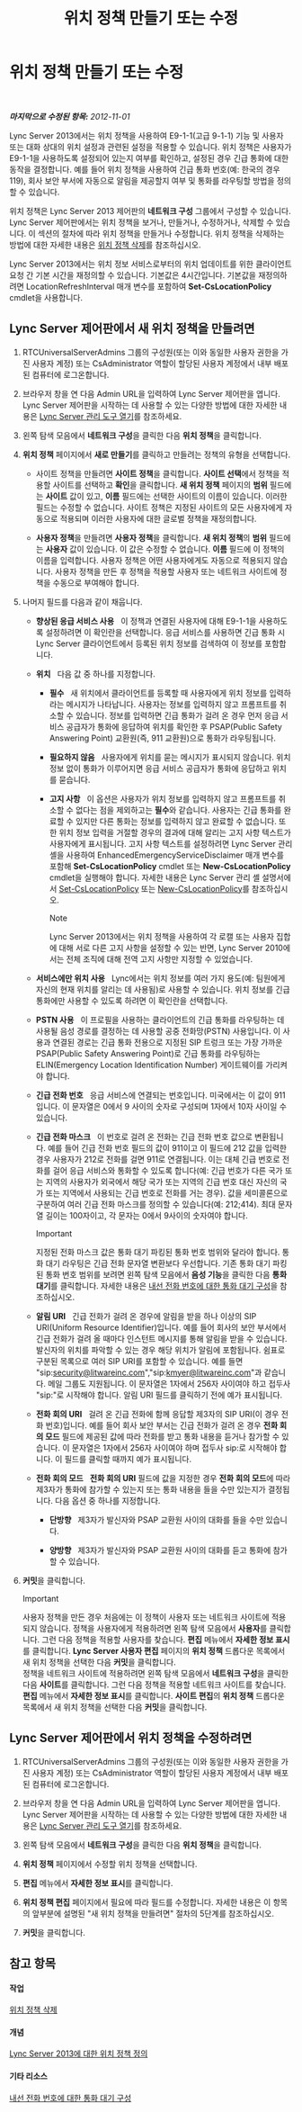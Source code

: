 ﻿---
title: 위치 정책 만들기 또는 수정
TOCTitle: 위치 정책 만들기 또는 수정
ms:assetid: 10338418-4da4-42df-b231-f52098c08dae
ms:mtpsurl: https://technet.microsoft.com/ko-kr/library/JJ687971(v=OCS.15)
ms:contentKeyID: 49885650
ms.date: 08/10/2015
mtps_version: v=OCS.15
ms.translationtype: HT
---

# 위치 정책 만들기 또는 수정

 

_**마지막으로 수정된 항목:** 2012-11-01_

Lync Server 2013에서는 위치 정책을 사용하여 E9-1-1(고급 9-1-1) 기능 및 사용자 또는 대화 상대의 위치 설정과 관련된 설정을 적용할 수 있습니다. 위치 정책은 사용자가 E9-1-1을 사용하도록 설정되어 있는지 여부를 확인하고, 설정된 경우 긴급 통화에 대한 동작을 결정합니다. 예를 들어 위치 정책을 사용하여 긴급 통화 번호(예: 한국의 경우 119), 회사 보안 부서에 자동으로 알림을 제공할지 여부 및 통화를 라우팅할 방법을 정의할 수 있습니다.

위치 정책은 Lync Server 2013 제어판의 **네트워크 구성** 그룹에서 구성할 수 있습니다. Lync Server 제어판에서는 위치 정책을 보거나, 만들거나, 수정하거나, 삭제할 수 있습니다. 이 섹션의 절차에 따라 위치 정책을 만들거나 수정합니다. 위치 정책을 삭제하는 방법에 대한 자세한 내용은 [위치 정책 삭제](lync-server-2013-deleting-a-location-policy.md)를 참조하십시오.

Lync Server 2013에서는 위치 정보 서비스로부터의 위치 업데이트를 위한 클라이언트 요청 간 기본 시간을 재정의할 수 있습니다. 기본값은 4시간입니다. 기본값을 재정의하려면 LocationRefreshInterval 매개 변수를 포함하여 **Set-CsLocationPolicy** cmdlet을 사용합니다.

## Lync Server 제어판에서 새 위치 정책을 만들려면

1.  RTCUniversalServerAdmins 그룹의 구성원(또는 이와 동일한 사용자 권한을 가진 사용자 계정) 또는 CsAdministrator 역할이 할당된 사용자 계정에서 내부 배포된 컴퓨터에 로그온합니다.

2.  브라우저 창을 연 다음 Admin URL을 입력하여 Lync Server 제어판을 엽니다. Lync Server 제어판을 시작하는 데 사용할 수 있는 다양한 방법에 대한 자세한 내용은 [Lync Server 관리 도구 열기](lync-server-2013-open-lync-server-administrative-tools.md)를 참조하세요.

3.  왼쪽 탐색 모음에서 **네트워크 구성**을 클릭한 다음 **위치 정책**을 클릭합니다.

4.  **위치 정책** 페이지에서 **새로 만들기**를 클릭하고 만들려는 정책의 유형을 선택합니다.
    
      - 사이트 정책을 만들려면 **사이트 정책**을 클릭합니다. **사이트 선택**에서 정책을 적용할 사이트를 선택하고 **확인**을 클릭합니다. **새 위치 정책** 페이지의 **범위** 필드에는 **사이트** 값이 있고, **이름** 필드에는 선택한 사이트의 이름이 있습니다. 이러한 필드는 수정할 수 없습니다. 사이트 정책은 지정된 사이트의 모든 사용자에게 자동으로 적용되며 이러한 사용자에 대한 글로벌 정책을 재정의합니다.
    
      - **사용자 정책**을 만들려면 **사용자 정책**을 클릭합니다. **새 위치 정책**의 **범위** 필드에는 **사용자** 값이 있습니다. 이 값은 수정할 수 없습니다. **이름** 필드에 이 정책의 이름을 입력합니다. 사용자 정책은 어떤 사용자에게도 자동으로 적용되지 않습니다. 사용자 정책을 만든 후 정책을 적용할 사용자 또는 네트워크 사이트에 정책을 수동으로 부여해야 합니다.

5.  나머지 필드를 다음과 같이 채웁니다.
    
      - **향상된 응급 서비스 사용**   이 정책과 연결된 사용자에 대해 E9-1-1을 사용하도록 설정하려면 이 확인란을 선택합니다. 응급 서비스를 사용하면 긴급 통화 시 Lync Server 클라이언트에서 등록된 위치 정보를 검색하여 이 정보를 포함합니다.
    
      - **위치**   다음 값 중 하나를 지정합니다.
        
          - **필수**   새 위치에서 클라이언트를 등록할 때 사용자에게 위치 정보를 입력하라는 메시지가 나타납니다. 사용자는 정보를 입력하지 않고 프롬프트를 취소할 수 있습니다. 정보를 입력하면 긴급 통화가 걸려 온 경우 먼저 응급 서비스 공급자가 통화에 응답하여 위치를 확인한 후 PSAP(Public Safety Answering Point) 교환원(즉, 911 교환원)으로 통화가 라우팅됩니다.
        
          - **필요하지 않음**   사용자에게 위치를 묻는 메시지가 표시되지 않습니다. 위치 정보 없이 통화가 이루어지면 응급 서비스 공급자가 통화에 응답하고 위치를 묻습니다.
        
          - **고지 사항**   이 옵션은 사용자가 위치 정보를 입력하지 않고 프롬프트를 취소할 수 없다는 점을 제외하고는 **필수**와 같습니다. 사용자는 긴급 통화를 완료할 수 있지만 다른 통화는 정보를 입력하지 않고 완료할 수 없습니다. 또한 위치 정보 입력을 거절할 경우의 결과에 대해 알리는 고지 사항 텍스트가 사용자에게 표시됩니다. 고지 사항 텍스트를 설정하려면 Lync Server 관리 셸을 사용하여 EnhancedEmergencyServiceDisclaimer 매개 변수를 포함해 **Set-CsLocationPolicy** cmdlet 또는 **New-CsLocationPolicy** cmdlet을 실행해야 합니다. 자세한 내용은 Lync Server 관리 셸 설명서에서 [Set-CsLocationPolicy](https://docs.microsoft.com/en-us/powershell/module/skype/Set-CsLocationPolicy) 또는 [New-CsLocationPolicy](https://docs.microsoft.com/en-us/powershell/module/skype/New-CsLocationPolicy)를 참조하십시오.
            

            > [!NOTE]
            > Lync Server 2013에서는 위치 정책을 사용하여 각 로캘 또는 사용자 집합에 대해 서로 다른 고지 사항을 설정할 수 있는 반면, Lync Server 2010에서는 전체 조직에 대해 전역 고지 사항만 지정할 수 있었습니다.

    
      - **서비스에만 위치 사용**   Lync에서는 위치 정보를 여러 가지 용도(예: 팀원에게 자신의 현재 위치를 알리는 데 사용됨)로 사용할 수 있습니다. 위치 정보를 긴급 통화에만 사용할 수 있도록 하려면 이 확인란을 선택합니다.
    
      - **PSTN 사용**   이 프로필을 사용하는 클라이언트의 긴급 통화를 라우팅하는 데 사용될 음성 경로를 결정하는 데 사용할 공중 전화망(PSTN) 사용입니다. 이 사용과 연결된 경로는 긴급 통화 전용으로 지정된 SIP 트렁크 또는 가장 가까운 PSAP(Public Safety Answering Point)로 긴급 통화를 라우팅하는 ELIN(Emergency Location Identification Number) 게이트웨이를 가리켜야 합니다.
    
      - **긴급 전화 번호**   응급 서비스에 연결되는 번호입니다. 미국에서는 이 값이 911입니다. 이 문자열은 0에서 9 사이의 숫자로 구성되며 1자에서 10자 사이일 수 있습니다.
    
      - **긴급 전화 마스크**   이 번호로 걸려 온 전화는 긴급 전화 번호 값으로 변환됩니다. 예를 들어 긴급 전화 번호 필드의 값이 911이고 이 필드에 212 값을 입력한 경우 사용자가 212로 전화를 걸면 911로 연결됩니다. 이는 대체 긴급 번호로 전화를 걸어 응급 서비스와 통화할 수 있도록 합니다(예: 긴급 번호가 다른 국가 또는 지역의 사용자가 외국에서 해당 국가 또는 지역의 긴급 번호 대신 자신의 국가 또는 지역에서 사용되는 긴급 번호로 전화를 거는 경우). 값을 세미콜론으로 구분하여 여러 긴급 전화 마스크를 정의할 수 있습니다(예: 212;414). 최대 문자열 길이는 100자이고, 각 문자는 0에서 9사이의 숫자여야 합니다.
        

        > [!IMPORTANT]
        > 지정된 전화 마스크 값은 통화 대기 파킹된 통화 번호 범위와 달라야 합니다. 통화 대기 라우팅은 긴급 전화 문자열 변환보다 우선합니다. 기존 통화 대기 파킹된 통화 번호 범위를 보려면 왼쪽 탐색 모음에서 <STRONG>음성 기능</STRONG>을 클릭한 다음 <STRONG>통화 대기</STRONG>를 클릭합니다. 자세한 내용은 <A href="lync-server-2013-configure-phone-number-extensions-for-parking-calls.md">내선 전화 번호에 대한 통화 대기 구성</A>을 참조하십시오.

    
      - **알림 URI**   긴급 전화가 걸려 온 경우에 알림을 받을 하나 이상의 SIP URI(Uniform Resource Identifier)입니다. 예를 들어 회사의 보안 부서에서 긴급 전화가 걸려 올 때마다 인스턴트 메시지를 통해 알림을 받을 수 있습니다. 발신자의 위치를 파악할 수 있는 경우 해당 위치가 알림에 포함됩니다. 쉼표로 구분된 목록으로 여러 SIP URI를 포함할 수 있습니다. 예를 들면 "sip:security@litwareinc.com","sip:kmyer@litwareinc.com"과 같습니다. 메일 그룹도 지원됩니다. 이 문자열은 1자에서 256자 사이여야 하고 접두사 "sip:"로 시작해야 합니다. 알림 URI 필드를 클릭하기 전에 예가 표시됩니다.
    
      - **전화 회의 URI**   걸려 온 긴급 전화에 함께 응답할 제3자의 SIP URI(이 경우 전화 번호)입니다. 예를 들어 회사 보안 부서는 긴급 전화가 걸려 온 경우 **전화 회의 모드** 필드에 제공된 값에 따라 전화를 받고 통화 내용을 듣거나 참가할 수 있습니다. 이 문자열은 1자에서 256자 사이여야 하며 접두사 sip:로 시작해야 합니다. 이 필드를 클릭할 때까지 예가 표시됩니다.
    
      - **전화 회의 모드**   **전화 회의 URI** 필드에 값을 지정한 경우 **전화 회의 모드**에 따라 제3자가 통화에 참가할 수 있는지 또는 통화 내용을 들을 수만 있는지가 결정됩니다. 다음 옵션 중 하나를 지정합니다.
        
          - **단방향**   제3자가 발신자와 PSAP 교환원 사이의 대화를 들을 수만 있습니다.
        
          - **양방향**   제3자가 발신자와 PSAP 교환원 사이의 대화를 듣고 통화에 참가할 수 있습니다.

6.  **커밋**을 클릭합니다.
    

    > [!IMPORTANT]
    > 사용자 정책을 만든 경우 처음에는 이 정책이 사용자 또는 네트워크 사이트에 적용되지 않습니다. 정책을 사용자에게 적용하려면 왼쪽 탐색 모음에서 <STRONG>사용자</STRONG>를 클릭합니다. 그런 다음 정책을 적용할 사용자를 찾습니다. <STRONG>편집</STRONG> 메뉴에서 <STRONG>자세한 정보 표시</STRONG>를 클릭합니다. <STRONG>Lync Server 사용자 편집</STRONG> 페이지의 <STRONG>위치 정책</STRONG> 드롭다운 목록에서 새 위치 정책을 선택한 다음 <STRONG>커밋</STRONG>을 클릭합니다.<BR>정책을 네트워크 사이트에 적용하려면 왼쪽 탐색 모음에서 <STRONG>네트워크 구성</STRONG>을 클릭한 다음 <STRONG>사이트</STRONG>를 클릭합니다. 그런 다음 정책을 적용할 네트워크 사이트를 찾습니다. <STRONG>편집</STRONG> 메뉴에서 <STRONG>자세한 정보 표시</STRONG>를 클릭합니다. <STRONG>사이트 편집</STRONG>의 <STRONG>위치 정책</STRONG> 드롭다운 목록에서 새 위치 정책을 선택한 다음 <STRONG>커밋</STRONG>을 클릭합니다.



## Lync Server 제어판에서 위치 정책을 수정하려면

1.  RTCUniversalServerAdmins 그룹의 구성원(또는 이와 동일한 사용자 권한을 가진 사용자 계정) 또는 CsAdministrator 역할이 할당된 사용자 계정에서 내부 배포된 컴퓨터에 로그온합니다.

2.  브라우저 창을 연 다음 Admin URL을 입력하여 Lync Server 제어판을 엽니다. Lync Server 제어판을 시작하는 데 사용할 수 있는 다양한 방법에 대한 자세한 내용은 [Lync Server 관리 도구 열기](lync-server-2013-open-lync-server-administrative-tools.md)를 참조하세요.

3.  왼쪽 탐색 모음에서 **네트워크 구성**을 클릭한 다음 **위치 정책**을 클릭합니다.

4.  **위치 정책** 페이지에서 수정할 위치 정책을 선택합니다.

5.  **편집** 메뉴에서 **자세한 정보 표시**를 클릭합니다.

6.  **위치 정책 편집** 페이지에서 필요에 따라 필드를 수정합니다. 자세한 내용은 이 항목의 앞부분에 설명된 "새 위치 정책을 만들려면" 절차의 5단계를 참조하십시오.

7.  **커밋**을 클릭합니다.

## 참고 항목

#### 작업

[위치 정책 삭제](lync-server-2013-deleting-a-location-policy.md)  

#### 개념

[Lync Server 2013에 대한 위치 정책 정의](lync-server-2013-defining-the-location-policy.md)  

#### 기타 리소스

[내선 전화 번호에 대한 통화 대기 구성](lync-server-2013-configure-phone-number-extensions-for-parking-calls.md)

